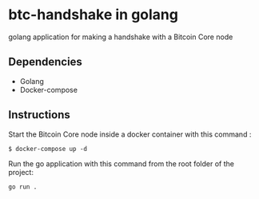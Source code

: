 # btc-handshake in golang

golang application for making a handshake with a Bitcoin Core node

## Dependencies
- Golang
- Docker-compose

## Instructions

Start the Bitcoin Core node inside a docker container with this command :
```
$ docker-compose up -d
```

Run the go application with this command from the root folder of the project:
```
go run .
```


